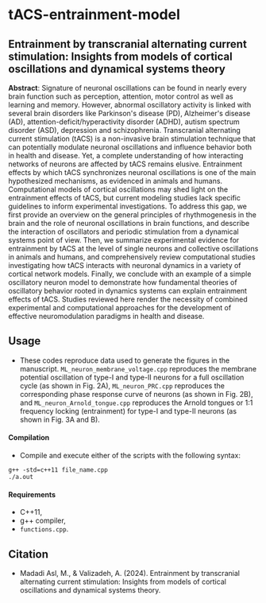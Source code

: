 # tACS-entrainment-model

## Entrainment by transcranial alternating current stimulation: Insights from models of cortical oscillations and dynamical systems theory

**Abstract**: ‎Signature of neuronal oscillations can be found in nearly every brain function such as perception‎, ‎attention‎,‎ motor control as well as ‎learning ‎and‎ ‎memory‎. However, ‎‎‎abnormal oscillatory activity is linked with several brain disorders like Parkinson's disease (PD)‎, ‎Alzheimer's disease (AD)‎, ‎attention-deficit/hyperactivity disorder (ADHD)‎, ‎autism spectrum disorder (ASD), depression and schizophrenia. ‎‎‎‎Transcranial alternating current stimulation (tACS) is a non-invasive brain stimulation technique that can potentially modulate neuronal oscillations and influence ‎behavior‎ both in health and disease‎. Yet‎‎, ‎‎a complete understanding of how ‎interacting networks of neurons are affected by tACS remains elusive‎.‎ ‎Entrainment effects by which tACS synchronizes neuronal oscillations ‎‎‎is one of the main hypothesized mechanisms, as evidenced in animals and humans. Computational models of cortical oscillations may shed light on the entrainment effects‎‎ of tACS‎, but ‎current modeling studies lack specific guidelines to inform experimental investigations‎. To address this gap‎, ‎we first ‎provide an overview on the general principles of rhythmogenesis in the brain and the role of neuronal oscillations in brain functions, and ‎‎‎‎describe the interaction of oscillators and periodic stimulation from a dynamical systems ‎point ‎of ‎view. Then‎, ‎we‎ ‎‎summarize experimental evidence for entrainment by tACS at the level of single neurons and collective oscillations in animals and humans, and comprehensively review computational studies investigating how tACS interacts with neuronal dynamics in a variety of cortical network models‎. ‎Finally‎, ‎we conclude with an example of a simple oscillatory neuron model to demonstrate how fundamental theories of oscillatory behavior rooted in dynamics systems can explain entrainment effects of tACS‎. ‎Studies reviewed here render the necessity of combined experimental and computational approaches for the development of effective neuromodulation paradigms in health and disease.

## Usage

- These codes reproduce data used to generate the figures in the manuscript. ```ML_neuron_membrane_voltage.cpp``` reproduces the membrane potential oscillation of type-I and type-II neurons for a full oscillation cycle (as shown in Fig. 2A), ```ML_neuron_PRC.cpp``` reproduces the corresponding phase response curve of neurons (as shown in Fig. 2B), and ```ML_neuron_Arnold_tongue.cpp``` reproduces the Arnold tongues or 1:1 frequency locking (entrainment) for type-I and type-II neurons (as shown in Fig. 3A and B).

#### Compilation

- Compile and execute either of the scripts with the following syntax:

```
g++ -std=c++11 file_name.cpp
./a.out
```

#### Requirements

- C++11,
- g++ compiler,
- ```functions.cpp```.

## Citation

- Madadi Asl, M., & Valizadeh, A. (2024). Entrainment by transcranial alternating current stimulation: Insights from models of cortical oscillations and dynamical systems theory.
